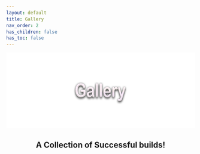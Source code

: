 ```yaml
---
layout: default
title: Gallery
nav_order: 2
has_children: false
has_toc: false
---
```


<p align="center">
  <img width="650" height="200" src="../../assets/Header-Gallery.png">
</p>

<h2 align="center">A Collection of Successful builds!</h2>
